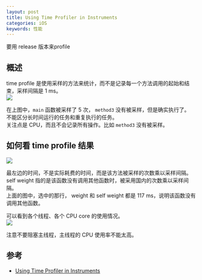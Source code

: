```yaml
---
layout: post
title: Using Time Profiler in Instruments
categories: iOS
keywords: 性能
---
```




要用 release 版本来profile  

## 概述
time profile 是使用采样的方法来统计，而不是记录每一个方法调用的起始和结束，采样间隔是 1 ms。    
![](http://oda58fqub.bkt.clouddn.com/15070954055160.jpg)  

在上图中，`main` 函数被采样了 5 次， `method3` 没有被采样，但是确实执行了。  
不能区分长时间运行的任务和重复执行的任务。  
关注点是 CPU，而且不会记录所有操作。比如 `method3` 没有被采样。 
## 如何看 time profile 结果  
![](http://oda58fqub.bkt.clouddn.com/15070958899349.jpg)  

最左边的时间，不是实际耗费的时间，而是该方法被采样的次数乘以采样间隔。  
self weight 指的是该函数没有调用其他函数时，被采用国内的次数乘以采样间隔。  
上面的图中，选中的那行， weight 和 self weight 都是 117 ms，说明该函数没有调用其他函数。  

可以看到各个线程、各个 CPU core 的使用情况。  
![](http://oda58fqub.bkt.clouddn.com/15070983757784.jpg)  

注意不要阻塞主线程，主线程的 CPU 使用率不能太高。




## 参考 
- [Using Time Profiler in Instruments](https://developer.apple.com/videos/play/wwdc2016/418/)

 

